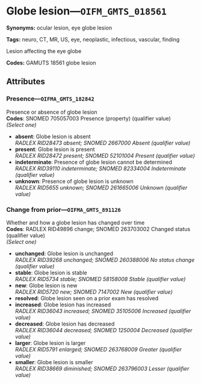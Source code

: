 # Globe lesion—`OIFM_GMTS_018561`

**Synonyms:** ocular lesion, eye globe lesion

**Tags:** neuro, CT, MR, US, eye, neoplastic, infectious, vascular, finding

Lesion affecting the eye globe

**Codes:** GAMUTS 18561 globe lesion

## Attributes

### Presence—`OIFMA_GMTS_182842`

Presence or absence of globe lesion  
**Codes**: SNOMED 705057003 Presence (property) (qualifier value)  
*(Select one)*

- **absent**: Globe lesion is absent  
_RADLEX RID28473 absent; SNOMED 2667000 Absent (qualifier value)_
- **present**: Globe lesion is present  
_RADLEX RID28472 present; SNOMED 52101004 Present (qualifier value)_
- **indeterminate**: Presence of globe lesion cannot be determined  
_RADLEX RID39110 indeterminate; SNOMED 82334004 Indeterminate (qualifier value)_
- **unknown**: Presence of globe lesion is unknown  
_RADLEX RID5655 unknown; SNOMED 261665006 Unknown (qualifier value)_

### Change from prior—`OIFMA_GMTS_891126`

Whether and how a globe lesion has changed over time  
**Codes**: RADLEX RID49896 change; SNOMED 263703002 Changed status (qualifier value)  
*(Select one)*

- **unchanged**: Globe lesion is unchanged  
_RADLEX RID39268 unchanged; SNOMED 260388006 No status change (qualifier value)_
- **stable**: Globe lesion is stable  
_RADLEX RID5734 stable; SNOMED 58158008 Stable (qualifier value)_
- **new**: Globe lesion is new  
_RADLEX RID5720 new; SNOMED 7147002 New (qualifier value)_
- **resolved**: Globe lesion seen on a prior exam has resolved  
- **increased**: Globe lesion has increased  
_RADLEX RID36043 increased; SNOMED 35105006 Increased (qualifier value)_
- **decreased**: Globe lesion has decreased  
_RADLEX RID36044 decreased; SNOMED 1250004 Decreased (qualifier value)_
- **larger**: Globe lesion is larger  
_RADLEX RID5791 enlarged; SNOMED 263768009 Greater (qualifier value)_
- **smaller**: Globe lesion is smaller  
_RADLEX RID38669 diminished; SNOMED 263796003 Lesser (qualifier value)_